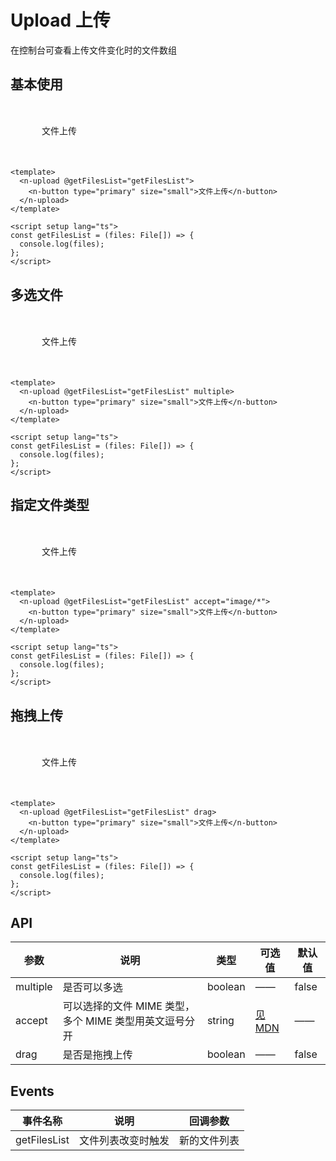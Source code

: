# Upload 上传

在控制台可查看上传文件变化时的文件数组

## 基本使用

<div class="upload-demo">
  <n-upload @getFilesList="getFilesList">
    <n-button type="primary" size="small">文件上传</n-button>
  </n-upload>
</div>

```vue
<template>
  <n-upload @getFilesList="getFilesList">
    <n-button type="primary" size="small">文件上传</n-button>
  </n-upload>
</template>

<script setup lang="ts">
const getFilesList = (files: File[]) => {
  console.log(files);
};
</script>
```

## 多选文件

<div class="upload-demo">
  <n-upload @getFilesList="getFilesList" multiple>
    <n-button type="primary" size="small">文件上传</n-button>
  </n-upload>
</div>

```vue
<template>
  <n-upload @getFilesList="getFilesList" multiple>
    <n-button type="primary" size="small">文件上传</n-button>
  </n-upload>
</template>

<script setup lang="ts">
const getFilesList = (files: File[]) => {
  console.log(files);
};
</script>
```

## 指定文件类型

<div class="upload-demo">
  <n-upload @getFilesList="getFilesList"  accept="image/*">
    <n-button type="primary" size="small">文件上传</n-button>
  </n-upload>
</div>

```vue
<template>
  <n-upload @getFilesList="getFilesList" accept="image/*">
    <n-button type="primary" size="small">文件上传</n-button>
  </n-upload>
</template>

<script setup lang="ts">
const getFilesList = (files: File[]) => {
  console.log(files);
};
</script>
```

## 拖拽上传

<div class="upload-demo">
  <n-upload @getFilesList="getFilesList" drag>
    <n-button type="primary" size="small">文件上传</n-button>
  </n-upload>
</div>

```vue
<template>
  <n-upload @getFilesList="getFilesList" drag>
    <n-button type="primary" size="small">文件上传</n-button>
  </n-upload>
</template>

<script setup lang="ts">
const getFilesList = (files: File[]) => {
  console.log(files);
};
</script>
```

## API

| 参数     | 说明                                                   | 类型    | 可选值                                                                                                                         | 默认值 |
| -------- | ------------------------------------------------------ | ------- | ------------------------------------------------------------------------------------------------------------------------------ | ------ |
| multiple | 是否可以多选                                           | boolean | ——                                                                                                                             | false  |
| accept   | 可以选择的文件 MIME 类型，多个 MIME 类型用英文逗号分开 | string  | <a href='https://developer.mozilla.org/zh-CN/docs/Web/HTML/Element/Input/file#%E9%99%84%E5%8A%A0%E5%B1%9E%E6%80%A7'>见 MDN</a> | ——     |
| drag     | 是否是拖拽上传                                         | boolean | ——                                                                                                                             | false  |

## Events

| 事件名称     | 说明               | 回调参数     |
| ------------ | ------------------ | ------------ |
| getFilesList | 文件列表改变时触发 | 新的文件列表 |

<script setup lang="ts">
  const getFilesList = (files: File[]) => {
  console.log(files);
};
</script>

<style scope>
.upload-demo {
  width: 400px;
  margin: 50px;

}
.upload-demo .n-icon{
  font-size:20px
}
</style>
